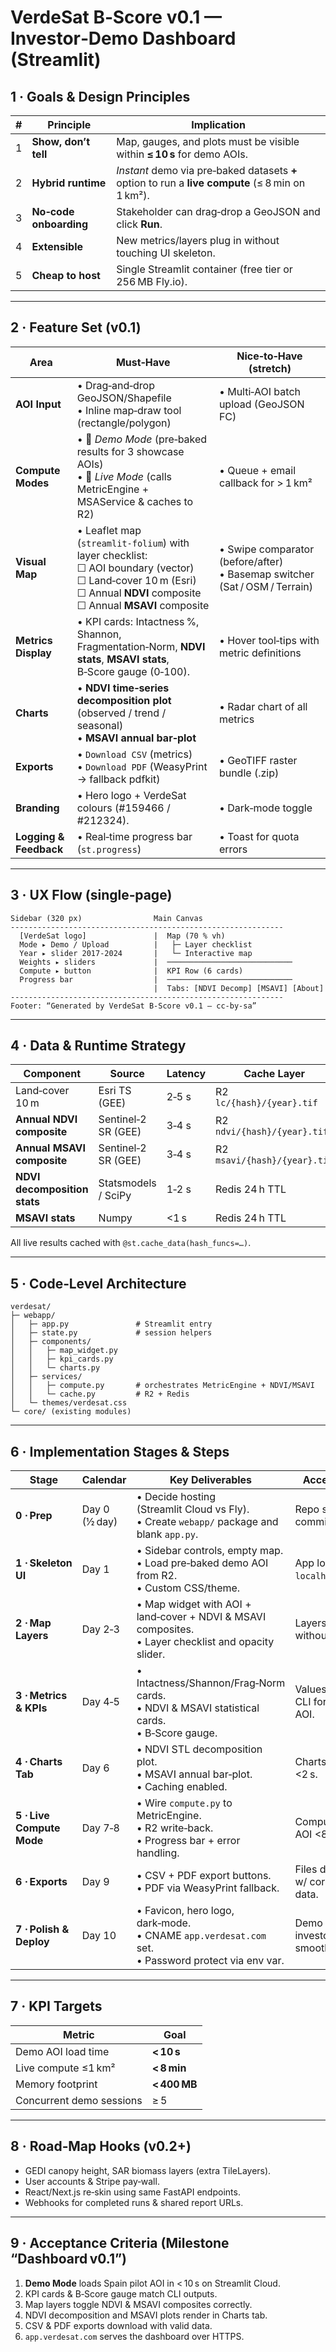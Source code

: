 

# VerdeSat B‑Score v0.1 — Investor‑Demo Dashboard (Streamlit)

## 1 · Goals & Design Principles  
| # | Principle | Implication |
|---|-----------|-------------|
| 1 | **Show, don’t tell** | Map, gauges, and plots must be visible within **≤ 10 s** for demo AOIs. |
| 2 | **Hybrid runtime** | *Instant* demo via pre‑baked datasets **+** option to run a **live compute** (≤ 8 min on 1 km²). |
| 3 | **No‑code onboarding** | Stakeholder can drag‑drop a GeoJSON and click **Run**. |
| 4 | **Extensible** | New metrics/layers plug in without touching UI skeleton. |
| 5 | **Cheap to host** | Single Streamlit container (free tier or 256 MB Fly.io). |

---

## 2 · Feature Set (v0.1)

| Area | Must‑Have | Nice‑to‑Have (stretch) |
|------|-----------|------------------------|
| **AOI Input** | • Drag‑and‑drop GeoJSON/Shapefile<br>• Inline map‑draw tool (rectangle/polygon) | • Multi‑AOI batch upload (GeoJSON FC) |
| **Compute Modes** | • 🔘 *Demo Mode* (pre‑baked results for 3 showcase AOIs)<br>• 🔘 *Live Mode* (calls MetricEngine + MSAService & caches to R2) | • Queue + email callback for > 1 km² |
| **Visual Map** | • Leaflet map (`streamlit‑folium`) with layer checklist:<br>  ☐ AOI boundary (vector)<br>  ☐ Land‑cover 10 m (Esri)<br>  ☐ Annual **NDVI** composite<br>  ☐ Annual **MSAVI** composite | • Swipe comparator (before/after)<br>• Basemap switcher (Sat / OSM / Terrain) |
| **Metrics Display** | • KPI cards: Intactness %, Shannon, Fragmentation‑Norm, **NDVI stats**, **MSAVI stats**, B‑Score gauge (0‑100). | • Hover tool‑tips with metric definitions |
| **Charts** | • **NDVI time‑series decomposition plot** (observed / trend / seasonal)<br>• **MSAVI annual bar‑plot** | • Radar chart of all metrics |
| **Exports** | • `Download CSV` (metrics)<br>• `Download PDF` (WeasyPrint → fallback pdfkit) | • GeoTIFF raster bundle (.zip) |
| **Branding** | • Hero logo + VerdeSat colours (#159466 / #212324). | • Dark‑mode toggle |
| **Logging & Feedback** | • Real‑time progress bar (`st.progress`) | • Toast for quota errors |

---

## 3 · UX Flow (single‑page)

```
Sidebar (320 px)                Main Canvas
-------------------------------------------------------------
  [VerdeSat logo]               |  Map (70 % vh)
  Mode ▸ Demo / Upload          |   ├─ Layer checklist
  Year ▸ slider 2017‑2024       |   └─ Interactive map
  Weights ▸ sliders             |  ────────────────────────────
  Compute ▸ button              |  KPI Row (6 cards)
  Progress bar                  |  ────────────────────────────
                                |  Tabs: [NDVI Decomp] [MSAVI] [About]
-------------------------------------------------------------
Footer: “Generated by VerdeSat B‑Score v0.1 — cc‑by‑sa”
```

---

## 4 · Data & Runtime Strategy  

| Component | Source | Latency | Cache Layer |
|-----------|--------|---------|-------------|
| Land‑cover 10 m | Esri TS (GEE) | 2‑5 s | R2 `lc/{hash}/{year}.tif` |
| **Annual NDVI composite** | Sentinel‑2 SR (GEE) | 3‑4 s | R2 `ndvi/{hash}/{year}.tif` |
| **Annual MSAVI composite** | Sentinel‑2 SR (GEE) | 3‑4 s | R2 `msavi/{hash}/{year}.tif` |
| **NDVI decomposition stats** | Statsmodels / SciPy | 1‑2 s | Redis 24 h TTL |
| **MSAVI stats** | Numpy | <1 s | Redis 24 h TTL |

All live results cached with `@st.cache_data(hash_funcs=…)`.

---

## 5 · Code‑Level Architecture

```
verdesat/
├─ webapp/
│   ├─ app.py               # Streamlit entry
│   ├─ state.py             # session helpers
│   ├─ components/
│   │   ├─ map_widget.py
│   │   ├─ kpi_cards.py
│   │   └─ charts.py
│   ├─ services/
│   │   ├─ compute.py       # orchestrates MetricEngine + NDVI/MSAVI
│   │   └─ cache.py         # R2 + Redis
│   └─ themes/verdesat.css
└─ core/ (existing modules)
```

---

## 6 · Implementation Stages & Steps

| Stage | Calendar | Key Deliverables | Acceptance |
|-------|----------|------------------|-------------|
| **0 · Prep** | Day 0 (½ day) | • Decide hosting (Streamlit Cloud vs Fly).<br>• Create `webapp/` package and blank `app.py`. | Repo scaffold committed. |
| **1 · Skeleton UI** | Day 1 | • Sidebar controls, empty map.<br>• Load pre‑baked demo AOI from R2.<br>• Custom CSS/theme. | App loads at `localhost:8501`. |
| **2 · Map Layers** | Day 2‑3 | • Map widget with AOI + land‑cover + NDVI & MSAVI composites.<br>• Layer checklist and opacity slider. | Layers toggle without errors. |
| **3 · Metrics & KPIs** | Day 4‑5 | • Intactness/Shannon/Frag‑Norm cards.<br>• NDVI & MSAVI statistical cards.<br>• B‑Score gauge. | Values match CLI for demo AOI. |
| **4 · Charts Tab** | Day 6 | • NDVI STL decomposition plot.<br>• MSAVI annual bar‑plot.<br>• Caching enabled. | Charts render <2 s. |
| **5 · Live Compute Mode** | Day 7‑8 | • Wire `compute.py` to MetricEngine.<br>• R2 write‑back.<br>• Progress bar + error handling. | Compute 1 km² AOI <8 min. |
| **6 · Exports** | Day 9 | • CSV + PDF export buttons.<br>• PDF via WeasyPrint fallback. | Files download w/ correct data. |
| **7 · Polish & Deploy** | Day 10 | • Favicon, hero logo, dark‑mode.<br>• CNAME `app.verdesat.com` set.<br>• Password protect via env var. | Demo to investors runs smoothly. |

---

## 7 · KPI Targets

| Metric | Goal |
|--------|------|
| Demo AOI load time | **< 10 s** |
| Live compute ≤1 km² | **< 8 min** |
| Memory footprint | **< 400 MB** |
| Concurrent demo sessions | ≥ 5 |

---

## 8 · Road‑Map Hooks (v0.2+)

* GEDI canopy height, SAR biomass layers (extra TileLayers).  
* User accounts & Stripe pay‑wall.  
* React/Next.js re‑skin using same FastAPI endpoints.  
* Webhooks for completed runs & shared report URLs.

---

## 9 · Acceptance Criteria (Milestone “Dashboard v0.1”)

1. **Demo Mode** loads Spain pilot AOI in < 10 s on Streamlit Cloud.  
2. KPI cards & B‑Score gauge match CLI outputs.  
3. Map layers toggle NDVI & MSAVI composites correctly.  
4. NDVI decomposition and MSAVI plots render in Charts tab.  
5. CSV & PDF exports download with valid data.  
6. `app.verdesat.com` serves the dashboard over HTTPS.
